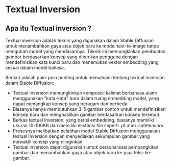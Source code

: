 # Textual Inversion

## Apa itu Textual inversion ?

Textual inversion adalah teknik yang digunakan dalam Stable Diffusion untuk menambahkan gaya atau objek baru ke model text-to-image tanpa mengubah model yang mendasarinya. Teknik ini memungkinkan pembuatan gambar berdasarkan konsep yang diberikan pengguna dengan mendefinisikan kata kunci baru dan menemukan vektor embedding yang sesuai dalam model bahasa.

Berikut adalah poin-poin penting untuk memahami tentang textual inversion dalam Stable Diffusion:

* Textual inversion memungkinkan komposisi kalimat berbahasa alami menggunakan "kata-kata" baru dalam ruang embedding model, yang dapat menangkap konsep yang beragam dan berbeda.
* Biasanya hanya membutuhkan 3-5 gambar contoh untuk mendefinisikan konsep baru dan menghasilkan gambar berdasarkan konsep tersebut.
* Berkas textual inversion, yang berisi embedding, biasanya memiliki ukuran 10-100KB dan memiliki ekstensi file seperti .pt atau .safetensors.
* Prosesnya melibatkan pelatihan model Stable Diffusion menggunakan textual inversion dengan menyediakan sekumpulan gambar yang mewakili konsep yang diinginkan.
* Textual inversion dapat digunakan untuk personalisasi pembangkitan gambar dan menambahkan gaya atau objek baru ke pipa teks-ke-gambar.
